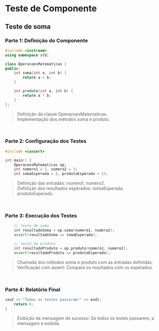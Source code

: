 # Teste de Componente
## Teste de soma<br/>
### Parte 1: Definição do Componente
```cpp
#include <iostream>
using namespace std;

class OperacoesMatematicas {
public:
    int soma(int a, int b) {
        return a + b;
    }

    int produto(int a, int b) {
        return a * b;
    }
};
```
> Definição da classe OperacoesMatematicas.<br/>
Implementação dos métodos soma e produto.<br/>

<br/>

### Parte 2: Configuração dos Testes
```cpp
#include <cassert>

int main() {
    OperacoesMatematicas op;
    int numero1 = 5, numero2 = 3;
    int somaEsperada = 8, produtoEsperado = 15;
```
> Definição das entradas: numero1, numero2.<br/>
Definição dos resultados esperados: somaEsperada, produtoEsperado.

<br/>

### Parte 3: Execução dos Testes
```cpp
    // teste de soma
    int resultadoSoma = op.soma(numero1, numero2);
    assert(resultadoSoma == somaEsperada);

    // teste de produto
    int resultadoProduto = op.produto(numero1, numero2);
    assert(resultadoProduto == produtoEsperado);
```
> Chamada dos métodos soma e produto com as entradas definidas.</br>
Verificação com assert: Compara os resultados com os esperados.

<br/>

### Parte 4: Relatório Final
```cpp
cout << "Todos os testes passaram!" << endl;
    return 0;
}
```
> Exibição da mensagem de sucesso: Se todos os testes passarem, a mensagem é exibida.
